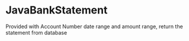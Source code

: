 # JavaBankStatement
Provided with Account Number date range and amount range, return the statement from database
